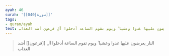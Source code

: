 ```yaml
---
ayah: 46
surah: '[[040|سورة]]'
tags:
- quran/ayah
text: النار يعرضون عليها غدوا وعشيا ۖ ويوم تقوم الساعة أدخلوا آل فرعون أشد العذاب
---
```

> النار يعرضون عليها غدوا وعشيا ۖ ويوم تقوم الساعة أدخلوا آل [[فرعون]] أشد العذاب
